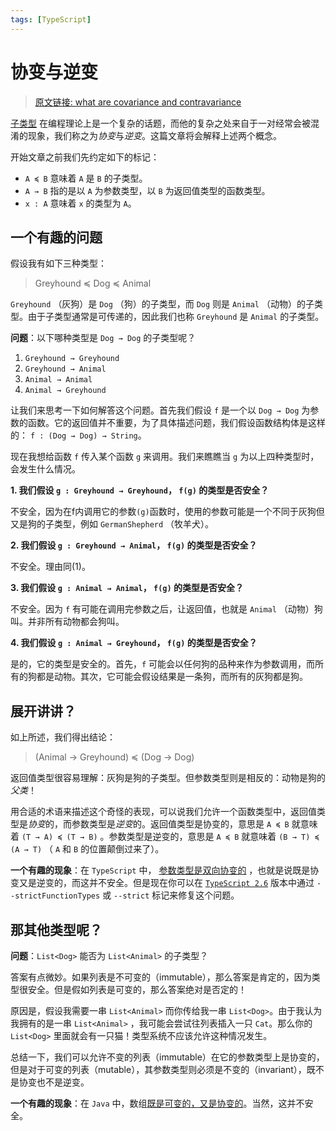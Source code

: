 ```yaml
---
tags: [TypeScript]
---
```


# 协变与逆变

> [原文链接: what are covariance and contravariance](https://www.stephanboyer.com/post/132/what-are-covariance-and-contravariance)

[子类型](https://en.wikipedia.org/wiki/Subtyping) 在编程理论上是一个复杂的话题，而他的复杂之处来自于一对经常会被混淆的现象，我们称之为*协变*与*逆变*。这篇文章将会解释上述两个概念。

开始文章之前我们先约定如下的标记：

- `A ≼ B` 意味着 `A` 是 `B` 的子类型。
- `A → B` 指的是以 `A` 为参数类型，以 `B` 为返回值类型的函数类型。
- `x : A` 意味着 `x` 的类型为 `A`。

## 一个有趣的问题

假设我有如下三种类型：

> Greyhound ≼ Dog ≼ Animal

`Greyhound` （灰狗）是 `Dog` （狗）的子类型，而 `Dog` 则是 `Animal` （动物）的子类型。由于子类型通常是可传递的，因此我们也称 `Greyhound` 是 `Animal` 的子类型。

**问题**：以下哪种类型是 `Dog → Dog` 的子类型呢？

1. `Greyhound → Greyhound`
2. `Greyhound → Animal`
3. `Animal → Animal`
4. `Animal → Greyhound`

让我们来思考一下如何解答这个问题。首先我们假设 `f` 是一个以 `Dog → Dog` 为参数的函数。它的返回值并不重要，为了具体描述问题，我们假设函数结构体是这样的： `f : (Dog → Dog) → String`。

现在我想给函数 `f` 传入某个函数 `g` 来调用。我们来瞧瞧当 `g` 为以上四种类型时，会发生什么情况。

**1. 我们假设 `g : Greyhound → Greyhound`， `f(g)` 的类型是否安全？**

不安全，因为在f内调用它的参数`(g)`函数时，使用的参数可能是一个不同于灰狗但又是狗的子类型，例如 `GermanShepherd` （牧羊犬）。

**2. 我们假设 `g : Greyhound → Animal`， `f(g)` 的类型是否安全？**

不安全。理由同(1)。

**3. 我们假设 `g : Animal → Animal`， `f(g)` 的类型是否安全？**

不安全。因为 `f` 有可能在调用完参数之后，让返回值，也就是 `Animal` （动物）狗叫。并非所有动物都会狗叫。

**4. 我们假设 `g : Animal → Greyhound`， `f(g)` 的类型是否安全？**

是的，它的类型是安全的。首先，`f` 可能会以任何狗的品种来作为参数调用，而所有的狗都是动物。其次，它可能会假设结果是一条狗，而所有的灰狗都是狗。

## 展开讲讲？

如上所述，我们得出结论：

> (Animal → Greyhound) ≼ (Dog → Dog)

返回值类型很容易理解：灰狗是狗的子类型。但参数类型则是相反的：动物是狗的*父类*！

用合适的术语来描述这个奇怪的表现，可以说我们允许一个函数类型中，返回值类型是*协变*的，而参数类型是*逆变*的。返回值类型是协变的，意思是 `A ≼ B` 就意味着 `(T → A) ≼ (T → B)` 。参数类型是逆变的，意思是 `A ≼ B` 就意味着 `(B → T) ≼ (A → T)` （ `A` 和 `B` 的位置颠倒过来了）。

**一个有趣的现象**：在 `TypeScript` 中， [参数类型是双向协变的](https://github.com/Microsoft/TypeScript/wiki/FAQ#why-are-function-parameters-bivariant) ，也就是说既是协变又是逆变的，而这并不安全。但是现在你可以在 [`TypeScript 2.6`](https://www.typescriptlang.org/docs/handbook/release-notes/typescript-2-6.html) 版本中通过 `--strictFunctionTypes` 或 `--strict` 标记来修复这个问题。

## 那其他类型呢？

**问题**：`List<Dog>` 能否为 `List<Animal>` 的子类型？

答案有点微妙。如果列表是不可变的（immutable），那么答案是肯定的，因为类型很安全。但是假如列表是可变的，那么答案绝对是否定的！

原因是，假设我需要一串 `List<Animal>` 而你传给我一串 `List<Dog>`。由于我认为我拥有的是一串 `List<Animal>` ，我可能会尝试往列表插入一只 `Cat`。那么你的 `List<Dog>` 里面就会有一只猫！类型系统不应该允许这种情况发生。

总结一下，我们可以允许不变的列表（immutable）在它的参数类型上是协变的，但是对于可变的列表（mutable），其参数类型则必须是不变的（invariant），既不是协变也不是逆变。

**一个有趣的现象**：在 `Java` 中，数组[既是可变的，又是协变的](https://en.wikipedia.org/wiki/Covariance_and_contravariance_(computer_science)#Covariant_arrays_in_Java_and_C.23)。当然，这并不安全。